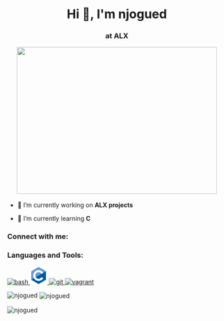  <h1 align="center">Hi 👋, I'm njogued</h1>
<h3 align="center">at ALX</h3>
<div id="header" align="center">
<img src="https://media.giphy.com/media/vrxxqQbyRxYi6scCjT/giphy.gif" width="460" height="338"/>
</div>

- 🔭 I’m currently working on **ALX projects**

- 🌱 I’m currently learning **C**

<h3 align="left">Connect with me:</h3>
<p align="left">
</p>

<h3 align="left">Languages and Tools:</h3>
<p align="left"> <a href="https://www.gnu.org/software/bash/" target="_blank" rel="noreferrer"> <img src="https://www.vectorlogo.zone/logos/gnu_bash/gnu_bash-icon.svg" alt="bash" width="40" height="40"/> </a> <a href="https://www.cprogramming.com/" target="_blank" rel="noreferrer"> <img src="https://raw.githubusercontent.com/devicons/devicon/master/icons/c/c-original.svg" alt="c" width="40" height="40"/> </a> <a href="https://git-scm.com/" target="_blank" rel="noreferrer"> <img src="https://www.vectorlogo.zone/logos/git-scm/git-scm-icon.svg" alt="git" width="40" height="40"/> </a> <a href="https://www.vagrantup.com/" target="_blank" rel="noreferrer"> <img src="https://www.vectorlogo.zone/logos/vagrantup/vagrantup-icon.svg" alt="vagrant" width="40" height="40"/> </a> </p>

<p><img align="left" src="https://github-readme-stats.vercel.app/api/top-langs?username=njogued&show_icons=true&locale=en&layout=compact" alt="njogued" /></p>

<p>&nbsp;<img align="center" src="https://github-readme-stats.vercel.app/api?username=njogued&show_icons=true&locale=en" alt="njogued" /></p>

<p><img align="center" src="https://github-readme-streak-stats.herokuapp.com/?user=njogued&" alt="njogued" /></p>

